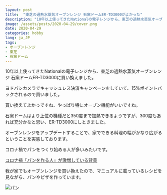 ```yaml
---
layout: post
title:  "東芝の過熱水蒸気オーブンレンジ 石窯ドームER-TD3000がよかった"
description: "10年以上使ってきたNationalの電子レンジから、東芝の過熱水蒸気オーブンレンジ 石窯ドームER-TD3000に買い換えました。"
image: /assets/posts/2020-04-29/cover.png
date: 2020-04-29
categories: hobby
lang: ja_JP
tags:
- オーブンレンジ
- 東芝
- 石窯ドーム
---
```


10年以上使ってきたNationalの電子レンジから、東芝の過熱水蒸気オーブンレンジ 石窯ドームER-TD3000に買い換えました。

ヨドバシカメラでキャッシュレス決済キャンペーンをしていて、15%ポイントバックされるので買いました。

買い換えてよかっですね、やっぱり特にオーブン機能がいいですね。

石窯ドームはより上位の機種だと350度まで加熱できるようですが、300度もあれば充分かなと思い、ER-TD3000にしときました。

オーブンレンジをアップデートすることで、家でできる料理の幅がかなり広がるということを実感しております。

コロナ禍でパンをつくり始める人が多いみたいです。

[コロナ禍「パンを作る人」が激増している背景](https://headlines.yahoo.co.jp/article?a=20200426-00345635-toyo-bus_all)

我が家でもオーブンレンジを買い換えたので、マニュアルに載っているレシピを見ながら、パンやピザを作っています。

![パン](/assets/posts/2020-04-29/bread.jpg "パン")
